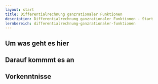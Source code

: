 ```yaml
---
layout: start
title: Differentialrechnung ganzrationaler Funktionen
description: Differentialrechnung ganzrationaler Funktionen - Start
lernbereich: differentialrechnung-ganzrationaler-funktionen
---
```


## Um was geht es hier



## Darauf kommmt es an



## Vorkenntnisse


